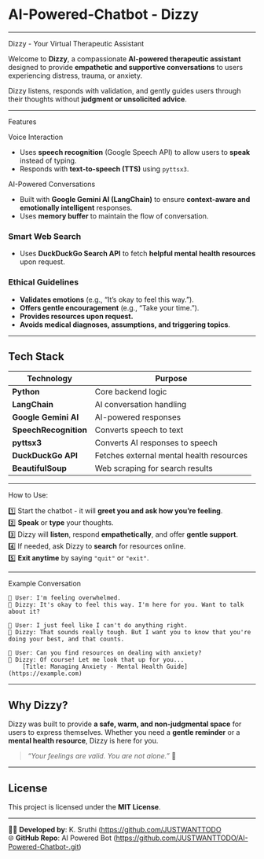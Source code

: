 # AI-Powered-Chatbot - Dizzy

---

Dizzy - Your Virtual Therapeutic Assistant 

Welcome to **Dizzy**, a compassionate **AI-powered therapeutic assistant** designed to provide **empathetic and supportive conversations** to users experiencing distress, trauma, or anxiety.  

Dizzy listens, responds with validation, and gently guides users through their thoughts without **judgment or unsolicited advice**.  

---

Features  

Voice Interaction  
- Uses **speech recognition** (Google Speech API) to allow users to **speak** instead of typing.  
- Responds with **text-to-speech (TTS)** using `pyttsx3`.  

AI-Powered Conversations  
- Built with **Google Gemini AI (LangChain)** to ensure **context-aware and emotionally intelligent** responses.  
- Uses **memory buffer** to maintain the flow of conversation.  

### Smart Web Search  
- Uses **DuckDuckGo Search API** to fetch **helpful mental health resources** upon request.  

### Ethical Guidelines  
- **Validates emotions** (e.g., “It’s okay to feel this way.”).  
- **Offers gentle encouragement** (e.g., “Take your time.”).  
- **Provides resources upon request.**  
- **Avoids medical diagnoses, assumptions, and triggering topics**.  

---

## Tech Stack  

| Technology  | Purpose  |
|-------------|----------|
| **Python** | Core backend logic  |
| **LangChain** | AI conversation handling  |
| **Google Gemini AI** | AI-powered responses  |
| **SpeechRecognition** | Converts speech to text  |
| **pyttsx3** | Converts AI responses to speech  |
| **DuckDuckGo API** | Fetches external mental health resources  |
| **BeautifulSoup** | Web scraping for search results  |

---

How to Use:

1️⃣ Start the chatbot - it will **greet you and ask how you’re feeling**.  
2️⃣ **Speak** or **type** your thoughts.  
3️⃣ Dizzy will **listen**, respond **empathetically**, and offer **gentle support**.  
4️⃣ If needed, ask Dizzy to **search** for resources online.  
5️⃣ **Exit anytime** by saying `"quit"` or `"exit"`.  

---

Example Conversation  

```
👤 User: I'm feeling overwhelmed.  
🤖 Dizzy: It's okay to feel this way. I'm here for you. Want to talk about it?  

👤 User: I just feel like I can't do anything right.  
🤖 Dizzy: That sounds really tough. But I want you to know that you're doing your best, and that counts.  

👤 User: Can you find resources on dealing with anxiety?  
🤖 Dizzy: Of course! Let me look that up for you...  
    [Title: Managing Anxiety - Mental Health Guide](https://example.com)  
```

---

## Why Dizzy?  
Dizzy was built to provide **a safe, warm, and non-judgmental space** for users to express themselves. Whether you need a **gentle reminder** or a **mental health resource**, Dizzy is here for you.  

> _“Your feelings are valid. You are not alone.”_ 💙  

---

## License  
This project is licensed under the **MIT License**. 

---

👩‍💻 **Developed by**: K. Sruthi (https://github.com/JUSTWANTTODO                                                                                                                                                      
🌐 **GitHub Repo**: AI Powered Bot (https://github.com/JUSTWANTTODO/AI-Powered-Chatbot-.git)

